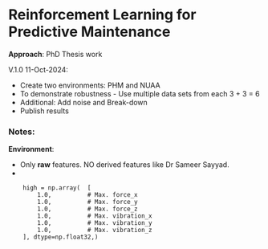 # Reinforcement Learning for Predictive Maintenance

**Approach**: PhD Thesis work

V.1.0 11-Oct-2024:
- Create two environments: PHM and NUAA
- To demonstrate robustness - Use multiple data sets from each 3 + 3 = 6
- Additional: Add noise and Break-down
- Publish results


### Notes:

**Environment**: 
- Only **raw** features. NO derived features like Dr Sameer Sayyad.
- 

```
    high = np.array(  [
        1.0,          # Max. force_x
        1.0,          # Max. force_y
        1.0,          # Max. force_z
        1.0,          # Max. vibration_x
        1.0,          # Max. vibration_y
        1.0,          # Max. vibration_z                
    ], dtype=np.float32,) 
```